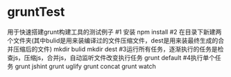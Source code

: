 # gruntTest
用于快速搭建grunt构建工具的测试例子
#1 安装
npm install
#2 在目录下新建两个文件夹(其中bulid是用来装编译过的文件压缩文件，dest是用来装最终生成的合并压缩后的文件)
mkdir bulid
mkdir dest
#3运行所有任务，逐渐执行的任务是检查js，压缩js，合并js，自动监听文件改变执行任务
grunt default
#4执行单个任务
grunt jshint
grunt uglify
grunt concat
grunt watch
